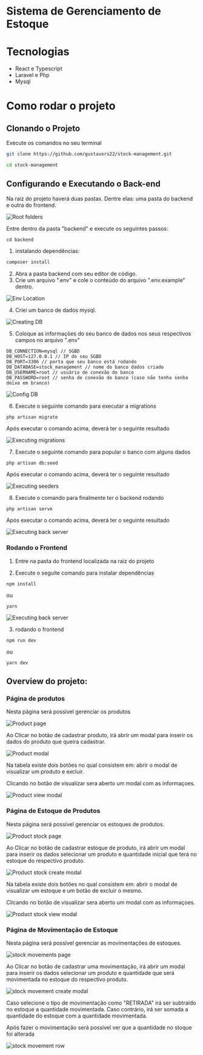 # Sistema de Gerenciamento de Estoque

# Tecnologias

- React e Typescript
- Laravel e Php
- Mysql

# Como rodar o projeto

## Clonando o Projeto

Execute os comandos no seu terminal

```bash
git clone https://github.com/gustavors22/stock-management.git
```

```bash
cd stock-management
```

## Configurando e Executando o Back-end

Na raiz do projeto haverá duas pastas. Dentre elas: uma pasta do backend e outra do frontend.

![Root folders](imagens/project-root-folders.png "Root Folders")

Entre dentro da pasta "backend" e execute os seguintes passos:

```
cd backend
```

1. instalando dependências:

```bash
composer install
```

2. Abra a pasta backend com seu editor de código.
3. Crie um arquivo ".env" e cole o conteúdo do arquivo ".env.example" dentro.

![Env Location](imagens/env-location.png "Env Location")

4. Criei um banco de dados mysql.

![Creating DB](imagens/creating_db.png "Creating DB")

5. Coloque as informações do seu banco de dados nos seus respectivos campos no arquivo ".env"

```
DB_CONNECTION=mysql // SGBD
DB_HOST=127.0.0.1 // IP do seu SGBD
DB_PORT=3306 // porta que seu banco está rodando
DB_DATABASE=stock_management // nome do banco dados criado
DB_USERNAME=root // usuário de conexão do banco
DB_PASSWORD=root // senha de conexão do banco (caso não tenha senha deixe em branco)
```

![Config DB](imagens/env-db-config.png "Config DB")

6. Execute o seguinte comando para executar a migrations

```bash
php artisan migrate
```

Após executar o comando acima, deverá ter o seguinte resultado

![Executing migrations](imagens/executing_migration.png "Executing migrations")

7. Execute o seguinte comando para popular o banco com alguns dados

```
php artisan db:seed
```

Após executar o comando acima, deverá ter o seguinte resultado

![Executing seeders](imagens/runing_seeders.png "Executing seeders")

8. Execute o comando para finalmente ter o backend rodando

```
php artisan serve
```

Após executar o comando acima, deverá ter o seguinte resultado

![Executing back server](imagens/artisan%20serve.png "Executing back server")

### Rodando o Frontend

1. Entre na pasta do frontend localizada na raiz do projeto

2. Execute o seguite comando para instalar dependências

```
npm install
```

ou

```
yarn
```

![Executing back server](imagens/yarn.png "Executing back server")

3. rodando o frontend

```
npm run dev
```

ou

```
yarn dev
```

## Overview do projeto:

### Página de produtos

Nesta página será possível gerenciar os produtos

![Product page](imagens/product_page.png)

Ao Clicar no botão de cadastrar produto, irá abrir um modal para inserir os dados do produto que queira cadastrar.

![Product modal](imagens/create_product.png)

Na tabela existe dois botões no qual consistem em: abrir o modal de visualizar um produto e excluir.

Clicando no botão de visualizar sera aberto um modal com as informaçoes.

![Product view modal](imagens/view_product.png)

### Página de Estoque de Produtos

Nesta página será possível gerenciar os estoques de produtos.

![Product stock page](imagens/product_stocks.png)

Ao Clicar no botão de cadastrar estoque de produto, irá abrir um modal para inserir os dados selecionar um produto e quantidade inicial que terá no estoque do respectivo produto.

![Product stock create modal](imagens/create_product_stock.png)

Na tabela existe dois botões no qual consistem em: abrir o modal de visualizar um estoque e um botão de excluir o mesmo.

Clicando no botão de visualizar sera aberto um modal com as informaçoes.

![Product stock view modal](imagens/view_prduct_stock.png)

### Página de Movimentação de Estoque

Nesta página será possível gerenciar as movimentações de estoques.

![stock movements page](imagens/movements.png)

Ao Clicar no botão de cadastrar uma movimentação, irá abrir um modal para inserir os dados selecionar um produto e quantidade que será movimentada no estoque do respectivo produto.

![stock movement create modal](imagens/create_movement.png)

Caso selecione o tipo de movimentação como "RETIRADA" irá ser subtraído no estoque a quantidade movimentada. Caso contrário, irá ser somada a quantidade do estoque com a quantidade movimentada.

Após fazer o movimentação será possível ver que a quantidade no stoque foi alterada

![stock movement row](imagens/row.png)
